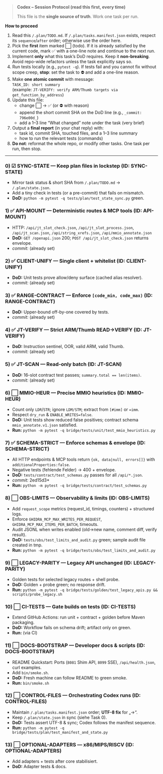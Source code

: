 > **Codex – Session Protocol (read this first, every time)**
>
> This file is the **single source of truth**. Work one task per run.

**How to proceed**

1. Read this `/.plan/TODO.md`. If `/.plan/tasks.manifest.json` exists, respect its `sequence`/`after` order; otherwise use the order here.
2. Pick the **first** item marked ⬜️ (todo). If it is already satisfied by the current code, mark ✅ with a one-line note and continue to the next run.
3. Implement **only** what this task’s DoD requires. Keep it **non-breaking**. Avoid repo-wide refactors unless the task explicitly says so.
4. Run tests locally (e.g., `pytest -q`). If tests fail and you cannot fix without scope creep, **stop**: set the task to ⛔ and add a one-line reason.
5. Make **one atomic commit** with message:  
   `TASK_ID: short summary`  
   (example: `JT-VERIFY: verify ARM/Thumb targets via get_function_by_address`)
6. Update this file:
   - change ⬜️ → ✅ (or ⛔ with reason)
   - append the short commit SHA on the DoD line (e.g., `_commit: 796e00d_`)
   - add a 1–3 line “What changed” note under the task (very brief)
7. Output a **final report** (in your chat reply) with:
   - task id, commit SHA, touched files, and a 1–3 line summary
   - how to run the relevant tests (commands)
8. **Do not**: reformat the whole repo, or modify other tasks. One task per run, then stop.

---

### 0) ☑ SYNC-STATE — Keep plan files in lockstep (ID: SYNC-STATE)

* Mirror task status & short SHA from `/.plan/TODO.md` → `/.plan/state.json`.
* Add a tiny check in tests (or a pre-commit) that fails on mismatch.
* **DoD:** `python -m pytest -q tests/plan/test_state_sync.py` green.

### 1) ✅ API-MOUNT — Deterministic routes & MCP tools (ID: API-MOUNT)

* HTTP: `/api/jt_slot_check.json`, `/api/jt_slot_process.json`, `/api/jt_scan.json`, `/api/string_xrefs.json`, `/api/mmio_annotate.json`
* **DoD:** `GET /openapi.json` 200; `POST /api/jt_slot_check.json` returns envelope.
* *commit:* (already set)

### 2) ✅ CLIENT-UNIFY — Single client + whitelist (ID: CLIENT-UNIFY)

* **DoD:** Unit tests prove allow/deny surface (cached alias resolver).
* *commit:* (already set)

### 3) ✅ RANGE-CONTRACT — Enforce `[code_min, code_max)` (ID: RANGE-CONTRACT)

* **DoD:** Upper-bound off-by-one covered by tests.
* *commit:* (already set)

### 4) ✅ JT-VERIFY — Strict ARM/Thumb READ→VERIFY (ID: JT-VERIFY)

* **DoD:** Instruction sentinel, OOR, valid ARM, valid Thumb.
* *commit:* (already set)

### 5) ✅ JT-SCAN — Read-only batch (ID: JT-SCAN)

* **DoD:** 16-slot contract test passes; `summary.total == len(items)`.
* *commit:* (already set)

### 6) ⬜ MMIO-HEUR — Precise MMIO heuristics (ID: MMIO-HEUR)

* Count only `LDR`/`STR`; ignore `LDM/STM`; extract from `[#imm]` or `=imm`.
* Respect `dry_run` & `ENABLE_WRITES=false`.
* **DoD:** Unit tests show reduced false positives; contract schema `mmio_annotate.v1.json` satisfied.
* **Run:** `python -m pytest -q bridge/tests/unit/test_mmio_heuristics.py`

### 7) ✅ SCHEMA-STRICT — Enforce schemas & envelope (ID: SCHEMA-STRICT)

* All HTTP endpoints & MCP tools return `{ok, data|null, errors[]}` with `additionalProperties:false`.
* Negative tests (fehlende Felder) → 400 + envelope.
* **DoD:** `tests/contract/test_schemas.py` passes for all `/api/*.json`.
* *commit:* 2ed15d3*
* **Run:** `python -m pytest -q bridge/tests/contract/test_schemas.py`

### 8) ⬜ OBS-LIMITS — Observability & limits (ID: OBS-LIMITS)

* Add `request_scope` metrics (request_id, timings, counters) + structured logs.
* Enforce `GHIDRA_MCP_MAX_WRITES_PER_REQUEST`, `GHIDRA_MCP_MAX_ITEMS_PER_BATCH`, timeouts.
* Audit JSONL when writes enabled (old→new name, comment diff, verify result).
* **DoD:** `tests/obs/test_limits_and_audit.py` green; sample audit file created in tmp.
* **Run:** `python -m pytest -q bridge/tests/obs/test_limits_and_audit.py`

### 9) ⬜ LEGACY-PARITY — Legacy API unchanged (ID: LEGACY-PARITY)

* Golden tests for selected legacy routes + shell probe.
* **DoD:** Golden + probe green; no response drift.
* **Run:** `python -m pytest -q bridge/tests/golden/test_legacy_apis.py && scripts/probe_legacy.sh`

### 10) ⬜ CI-TESTS — Gate builds on tests (ID: CI-TESTS)

* Extend GitHub Actions: run unit + contract + golden before Maven packaging.
* **DoD:** Workflow fails on schema drift; artifact only on green.
* **Run:** (via CI)

### 11) ⬜ DOCS-BOOTSTRAP — Developer docs & scripts (ID: DOCS-BOOTSTRAP)

* README Quickstart: Ports (`8081` Shim API, `8099` SSE), `/api/health.json`, curl examples.
* Add `bin/smoke.sh`.
* **DoD:** Fresh machine can follow README to green smoke.
* **Run:** `bin/smoke.sh`

### 12) ⬜ CONTROL-FILES — Orchestrating Codex runs (ID: CONTROL-FILES)

* Maintain `/.plan/tasks.manifest.json` order; **UTF-8 fix** for „→“.
* Keep `/.plan/state.json` in sync (siehe Task 0).
* **DoD:** Tests assert UTF-8 & sync; Codex follows the manifest sequence.
* **Run:** `python -m pytest -q bridge/tests/plan/test_manifest_and_state.py`

### 13) ⬜ OPTIONAL-ADAPTERS — x86/MIPS/RISCV (ID: OPTIONAL-ADAPTERS)

* Add adapters + tests after core stabilisiert.
* **DoD:** Adapter tests & docs.

